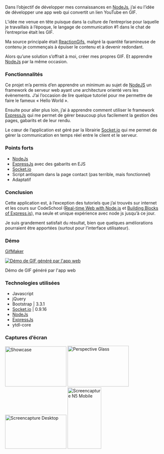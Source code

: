 Dans l’objectif de développer mes connaissances en [NodeJs](https://nodejs.org/), j’ai eu l’idée de développer une app web qui convertit un lien YouTube en GIF.

L’idée me venue en tête puisque dans la culture de l’entreprise pour laquelle je travaillais à l’époque, le langage de communication #1 dans le chat de l’entreprise était les GIF.

Ma source principale était [ReactionGifs](http://www.reactiongifs.com/), malgré la quantité faramineuse de contenu je commençais à épuiser le contenu et à devenir redondant.

Alors qu’une solution s’offrait à moi, créer mes propres GIF.
Et apprendre [NodeJs](https://nodejs.org/) par la même occasion.

### Fonctionnalités

Ce projet m’a permis d’en apprendre un minimum au sujet de [NodeJS](https://nodejs.org/) un framework de serveur web ayant une architecture orienté vers les évènements. J’ai l’occasion de lire quelque tutoriel pour me permettre de faire le fameux « Hello World ».

Ensuite pour aller plus loin, j’ai à apprendre comment utiliser le framework [ExpressJs](http://expressjs.com/) qui me permet de gérer beaucoup plus facilement la gestion des pages, gabarits et de leur rendu.

Le cœur de l’application est géré par la librairie [Socket.io](http://socket.io/) qui me permet de gérer la communication en temps réel entre le client et le serveur.

### Points forts

+ [NodeJs](https://nodejs.org/)
+ [ExpressJs](http://expressjs.com/) avec des gabarits en EJS
+ [Socket.io](http://socket.io/)
+ Script antispam dans la page contact (pas terrible, mais fonctionnel)
+ Adaptatif

### Conclusion

Cette application est, à l’exception des tutoriels que j’ai trouvés sur internet et les cours sur CodeSchool ([Real-time Web with Node.js](https://www.codeschool.com/courses/real-time-web-with-node-js) et [Building Blocks of Express.js](https://www.codeschool.com/courses/building-blocks-of-express-js)), ma seule et unique expérience avec node js jusqu’à ce jour.

Je suis grandement satisfait du résultat, bien que quelques améliorations pourraient être apportées (surtout pour l’interface utilisateur).

### Démo

[GifMaker](http://gif.cvolcy.com/)

[![Démo de GIF généré par l'app web](https://s3.amazonaws.com/cvolcy/uploads/2015/05/gif-demo.gif)](http://gif.cvolcy.com/)

Démo de GIF généré par l'app web

### Technologies utilisées

+ Javascript
+ jQuery
+ Bootstrap | 3.3.1
+ [Socket.io](http://socket.io/) | 0.9.16
+ [NodeJs](https://nodejs.org/)
+ [ExpressJs](http://expressjs.com/)
+ ytdl-core

### Captures d’écran

  <a href="http://cvolcy.s3.amazonaws.com/uploads/2015/05/website_showcase.png"><img width="200" height="131" src="http://cvolcy.s3.amazonaws.com/uploads/2015/05/website_showcase.png" class="attachment-thumbnail" alt="Showcase"></a> <a href="http://cvolcy.s3.amazonaws.com/uploads/2015/05/Perspective-glass.png"><img width="200" height="133" src="http://cvolcy.s3.amazonaws.com/uploads/2015/05/Perspective-glass.png" class="attachment-thumbnail" alt="Perspective Glass"></a> <a href="http://cvolcy.s3.amazonaws.com/uploads/2015/05/screencapture-gif-cvolcy-com.png"><img width="200" height="111" src="http://cvolcy.s3.amazonaws.com/uploads/2015/05/screencapture-gif-cvolcy-com.png" class="attachment-thumbnail" alt="Screencapture Desktop"></a> <a href="http://cvolcy.s3.amazonaws.com/uploads/2015/05/screencapture-gif-cvolcy-com-n5-mobile_0.png"><img width="110" height="200" src="http://cvolcy.s3.amazonaws.com/uploads/2015/05/screencapture-gif-cvolcy-com-n5-mobile_0.png" class="attachment-thumbnail" alt="Screencapture N5 Mobile"></a>
